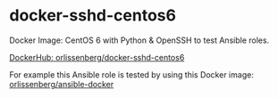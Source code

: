 # docker-sshd-centos6
Docker Image: CentOS 6 with Python &amp; OpenSSH to test Ansible roles.

[DockerHub: orlissenberg/docker-sshd-centos6](https://registry.hub.docker.com/u/orlissenberg/docker-sshd-centos6/)

For example this Ansible role is tested by using this Docker image: 
[orlissenberg/ansible-docker](https://github.com/orlissenberg/ansible-docker)
